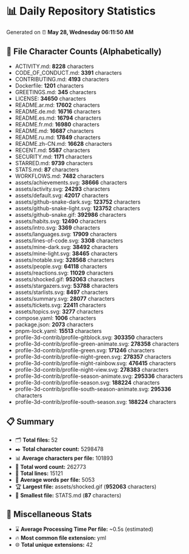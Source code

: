 # 📊 Daily Repository Statistics
Generated on ⏰ **May 28, Wednesday 06:11:50 AM**

## 📂 File Character Counts (Alphabetically)
- ACTIVITY.md: **8228** characters
- CODE_OF_CONDUCT.md: **3391** characters
- CONTRIBUTING.md: **4193** characters
- Dockerfile: **1201** characters
- GREETINGS.md: **345** characters
- LICENSE: **34650** characters
- README.ar.md: **17602** characters
- README.de.md: **16716** characters
- README.es.md: **16794** characters
- README.fr.md: **16980** characters
- README.md: **16687** characters
- README.ru.md: **17849** characters
- README.zh-CN.md: **16628** characters
- RECENT.md: **5587** characters
- SECURITY.md: **1171** characters
- STARRED.md: **9739** characters
- STATS.md: **87** characters
- WORKFLOWS.md: **7482** characters
- assets/achievements.svg: **38666** characters
- assets/activity.svg: **24293** characters
- assets/default.svg: **42017** characters
- assets/github-snake-dark.svg: **123752** characters
- assets/github-snake-light.svg: **123752** characters
- assets/github-snake.gif: **392986** characters
- assets/habits.svg: **12490** characters
- assets/intro.svg: **3369** characters
- assets/languages.svg: **17909** characters
- assets/lines-of-code.svg: **3308** characters
- assets/mine-dark.svg: **38492** characters
- assets/mine-light.svg: **38465** characters
- assets/notable.svg: **328568** characters
- assets/people.svg: **64118** characters
- assets/reactions.svg: **11029** characters
- assets/shocked.gif: **952063** characters
- assets/stargazers.svg: **53788** characters
- assets/starlists.svg: **8497** characters
- assets/summary.svg: **28077** characters
- assets/tickets.svg: **22411** characters
- assets/topics.svg: **3277** characters
- compose.yaml: **1006** characters
- package.json: **2073** characters
- pnpm-lock.yaml: **15513** characters
- profile-3d-contrib/profile-gitblock.svg: **303350** characters
- profile-3d-contrib/profile-green-animate.svg: **278358** characters
- profile-3d-contrib/profile-green.svg: **171246** characters
- profile-3d-contrib/profile-night-green.svg: **278357** characters
- profile-3d-contrib/profile-night-rainbow.svg: **476415** characters
- profile-3d-contrib/profile-night-view.svg: **278383** characters
- profile-3d-contrib/profile-season-animate.svg: **295336** characters
- profile-3d-contrib/profile-season.svg: **188224** characters
- profile-3d-contrib/profile-south-season-animate.svg: **295336** characters
- profile-3d-contrib/profile-south-season.svg: **188224** characters

## 📋 Summary
- 🗂️ **Total files:** 52
- ✒️ **Total character count:** 5298478
- 📊 **Average characters per file:** 101893
- 📝 **Total word count:** 262773
- 🧾 **Total lines:** 15121
- 📐 **Average words per file:** 5053
- 🏆 **Largest file:** assets/shocked.gif (**952063** characters)
- 🥉 **Smallest file:** STATS.md (**87** characters)

## 🌟 Miscellaneous Stats
- ⌛ **Average Processing Time Per file:** ~0.5s (estimated)
- 🔥 **Most common file extension:** yml
- 🌐 **Total unique extensions:** 42
